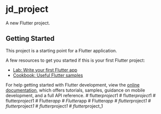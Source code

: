 # jd_project

A new Flutter project.

## Getting Started

This project is a starting point for a Flutter application.

A few resources to get you started if this is your first Flutter project:

- [Lab: Write your first Flutter app](https://docs.flutter.dev/get-started/codelab)
- [Cookbook: Useful Flutter samples](https://docs.flutter.dev/cookbook)

For help getting started with Flutter development, view the
[online documentation](https://docs.flutter.dev/), which offers tutorials,
samples, guidance on mobile development, and a full API reference.
#   f l u t t e r _ p r o j e c t _ 1  
 #   f l u t t e r _ p r o j e c t _ 1  
 #   f l u t t e r _ p r o j e c t _ 1  
 #   F l u t t e r _ a p p  
 #   F l u t t e r _ a p p  
 #   F l u t t e r _ a p p  
 #   f l u t t e r _ p r o j e c t _ 1  
 #   f l u t t e r _ p r o j e c t _ 1  
 #   f l u t t e r _ p r o j e c t _ 1  
 #   f l u t t e r _ p r o j e c t _ 1  
 